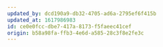 ```yaml
---
updated_by: dcd190a9-db32-4705-ad6a-2795ef6f415b
updated_at: 1617986983
id: ce0e0fcc-dbe7-417a-8173-f5faeec41cef
origin: b58a98fa-ffb3-4e6d-a585-28c3f8e2fe3c
---
```

